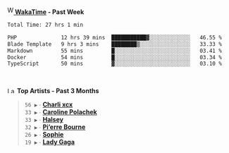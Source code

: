<img src="https://github.com/dxnter/dxnter/assets/17434202/67b21fa4-d36d-46f9-9dec-f23d976b00ef" alt="WakaTime Logo" width="14" height="18"/><a href="https://wakatime.com/@dxnter" target="_blank"><strong> WakaTime</strong></a><strong> - Past Week</strong>

<!--START_SECTION:waka-->

```txt
Total Time: 27 hrs 1 min

PHP              12 hrs 39 mins  ███████████▓░░░░░░░░░░░░░   46.55 %
Blade Template   9 hrs 3 mins    ████████▒░░░░░░░░░░░░░░░░   33.33 %
Markdown         55 mins         █░░░░░░░░░░░░░░░░░░░░░░░░   03.41 %
Docker           54 mins         █░░░░░░░░░░░░░░░░░░░░░░░░   03.34 %
TypeScript       50 mins         ▓░░░░░░░░░░░░░░░░░░░░░░░░   03.10 %
```

<!--END_SECTION:waka-->

<br/>

<!--START_LASTFM_ARTISTS:{"period": "3month", "rows": 6}-->
<a href="https://last.fm" target="_blank"><img src="https://user-images.githubusercontent.com/17434202/215290617-e793598d-d7c9-428f-9975-156db1ba89cc.svg" alt="Last.fm Logo" width="18" height="13"/></a> **Top Artists - Past 3 Months**

> `56 ▶️` ∙ **[Charli xcx](https://www.last.fm/music/Charli+xcx)**<br/>
> `33 ▶️` ∙ **[Caroline Polachek](https://www.last.fm/music/Caroline+Polachek)**<br/>
> `33 ▶️` ∙ **[Halsey](https://www.last.fm/music/Halsey)**<br/>
> `32 ▶️` ∙ **[Pi’erre Bourne](https://www.last.fm/music/Pi%E2%80%99erre+Bourne)**<br/>
> `26 ▶️` ∙ **[Sophie](https://www.last.fm/music/Sophie)**<br/>
> `19 ▶️` ∙ **[Lady Gaga](https://www.last.fm/music/Lady+Gaga)**<br/>
<!--END_LASTFM_ARTISTS-->
